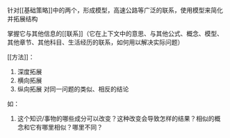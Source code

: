 针对[[基础策略]]中的两个，形成模型，高速公路等广泛的联系，使用模型来简化并拓展结构

掌握它与其他信息的[[联系]]（它在上下文中的意思、与其他公式、概念、模型、其他章节、其他科目、生活经历的联系，如何用以解决实际问题）

[[方法]]：
1. 深度拓展
2. 横向拓展
3. 纵向拓展
对同一问题的类似、相反的结论

如：
1. 这个知识/事物的哪些成分可以改变？这种改变会导致怎样的结果？相似的概念和它有哪里相似？哪里不同？